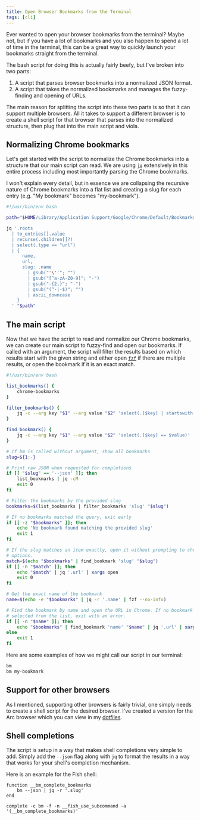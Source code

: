 ```yaml
---
title: Open Browser Bookmarks from the Terminal
tags: [cli]
---
```


Ever wanted to open your browser bookmarks from the terminal? Maybe not,
but if you have a lot of bookmarks and you also happen to spend a lot of
time in the terminal, this can be a great way to quickly launch your
bookmarks straight from the terminal.

The bash script for doing this is actually fairly beefy, but I've broken
into two parts:

1. A script that parses browser bookmarks into a normalized JSON format.
1. A script that takes the normalized bookmarks and manages the
   fuzzy-finding and opening of URLs.

The main reason for splitting the script into these two parts is so that it
can support multiple browsers. All it takes to support a different browser
is to create a shell script for that browser that parses into the
normalized structure, then plug that into the main script and viola.

## Normalizing Chrome bookmarks

Let's get started with the script to normalize the Chrome bookmarks into a
structure that our main script can read. We are using
[`jq`](https://jqlang.github.io/jq/) extensively in this entire process
including most importantly parsing the Chrome bookmarks.

I won't explain every detail, but in essence we are collapsing the
recursive nature of Chrome bookmarks into a flat list and creating a slug
for each entry (e.g. "My bookmark" becomes "my-bookmark").

```bash showLineNumbers /usr/local/bin/chrome-bookmarks
#!/usr/bin/env bash

path="$HOME/Library/Application Support/Google/Chrome/Default/Bookmarks"

jq '.roots
  | to_entries[].value
  | recurse(.children[]?)
  | select(.type == "url")
  | {
      name,
      url,
      slug: .name
        | gsub("'\''"; "")
        | gsub("[^a-zA-Z0-9]"; "-")
        | gsub("-{2,}"; "-")
        | gsub("(^-|-$)"; "")
        | ascii_downcase
    }
  ' "$path"
```

## The main script

Now that we have the script to read and normalize our Chrome bookmarks, we
can create our main script to fuzzy-find and open our bookmarks. If called
with an argument, the script will filter the results based on which results
start with the given string and either open
[`fzf`](https://github.com/junegunn/fzf) if there are multiple results, or
open the bookmark if it is an exact match.

```bash showLineNumbers /usr/local/bin/bm
#!/usr/bin/env bash

list_bookmarks() {
	chrome-bookmarks
}

filter_bookmarks() {
	jq -c --arg key "$1" --arg value "$2" 'select(.[$key] | startswith($value))'
}

find_bookmark() {
	jq -c --arg key "$1" --arg value "$2" 'select(.[$key] == $value)'
}

# If bm is called without argument, show all bookmarks
slug=${1:-}

# Print raw JSON when requested for completions
if [[ "$slug" == '--json' ]]; then
	list_bookmarks | jq -cM
	exit 0
fi

# Filter the bookmarks by the provided slug
bookmarks=$(list_bookmarks | filter_bookmarks 'slug' "$slug")

# If no bookmarks matched the query, exit early
if [[ -z "$bookmarks" ]]; then
	echo 'No bookmark found matching the provided slug'
	exit 1
fi

# If the slug matches an item exactly, open it without prompting to choose other
# options.
match=$(echo "$bookmarks" | find_bookmark 'slug' "$slug")
if [[ -n "$match" ]]; then
	echo "$match" | jq '.url' | xargs open
	exit 0
fi

# Get the exact name of the bookmark
name=$(echo -e "$bookmarks" | jq -r '.name' | fzf --no-info)

# Find the bookmark by name and open the URL in Chrome. If no bookmark is
# selected from the list, exit with an error.
if [[ -n "$name" ]]; then
	echo "$bookmarks" | find_bookmark 'name' "$name" | jq '.url' | xargs open
else
	exit 1
fi
```

Here are some examples of how we might call our script in our terminal:

```bash
bm
bm my-bookmark
```

## Support for other browsers

As I mentioned, supporting other browsers is fairly trivial, one simply
needs to create a shell script for the desired browser. I've created a
version for the Arc browser which you can view in my
[dotfiles](https://github.com/mskelton/dotfiles/blob/main/bin/arc-bookmarks).

## Shell completions

The script is setup in a way that makes shell completions very simple to
add. Simply add the `--json` flag along with `jq` to format the results in
a way that works for your shell's completion mechanism.

Here is an example for the Fish shell:

```fish showLineNumbers ~/.config/fish/completions/bm.fish
function __bm_complete_bookmarks
    bm --json | jq -r '.slug'
end

complete -c bm -f -n __fish_use_subcommand -a '(__bm_complete_bookmarks)'
```
